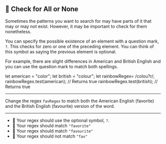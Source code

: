 🚀 Check for All or None
------------------------

Sometimes the patterns you want to search for may have parts of it that may or may not exist. However, it may be important to check for them nonetheless.

You can specify the possible existence of an element with a question mark, `?`. This checks for zero or one of the preceding element. You can think of this symbol as saying the previous element is optional.

For example, there are slight differences in American and British English and you can use the question mark to match both spellings.

let american = "color";
let british = "colour";
let rainbowRegex= /colou?r/;
rainbowRegex.test(american); // Returns true
rainbowRegex.test(british); // Returns true

* * *

Change the regex `favRegex` to match both the American English (favorite) and the British English (favourite) version of the word.

* * *

*   🧪 Your regex should use the optional symbol, `?`.
*   🧪 Your regex should match `"favorite"`
*   🧪 Your regex should match `"favourite"`
*   🧪 Your regex should not match `"fav"`